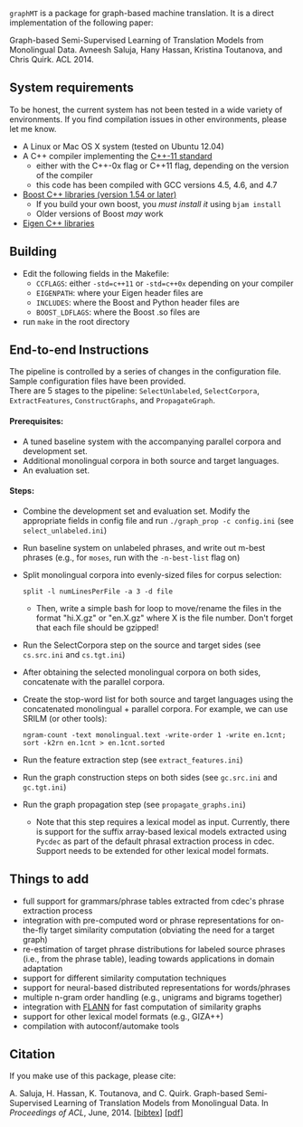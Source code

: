 `graphMT` is a package for graph-based machine translation.  It is a direct implementation of the following paper:

Graph-based Semi-Supervised Learning of Translation Models from Monolingual Data.
Avneesh Saluja, Hany Hassan, Kristina Toutanova, and Chris Quirk.
ACL 2014.

## System requirements

To be honest, the current system has not been tested in a wide variety of environments. If you find compilation issues in other environments, please let me know.  

- A Linux or Mac OS X system (tested on Ubuntu 12.04)
- A C++ compiler implementing the [C++-11 standard](http://www.stroustrup.com/C++11FAQ.html)
    - either with the C++-0x flag or C++11 flag, depending on the version of the compiler
    - this code has been compiled with GCC versions 4.5, 4.6, and 4.7
- [Boost C++ libraries (version 1.54 or later)](http://www.boost.org/)
  	 - If you build your own boost, you _must install it_ using `bjam install`
	 - Older versions of Boost _may_ work
- [Eigen C++ libraries](http://eigen.tuxfamily.org/)

## Building

- Edit the following fields in the Makefile:
  - `CCFLAGS`: either `-std=c++11` or `-std=c++0x` depending on your compiler
  - `EIGENPATH`: where your Eigen header files are
  - `INCLUDES`: where the Boost and Python header files are
  - `BOOST_LDFLAGS`: where the Boost .so files are
- run `make` in the root directory

## End-to-end Instructions

The pipeline is controlled by a series of changes in the configuration file. Sample configuration files have been provided.  
There are 5 stages to the pipeline: `SelectUnlabeled`, `SelectCorpora`, `ExtractFeatures`, `ConstructGraphs`, and `PropagateGraph`. 

#### Prerequisites:
- A tuned baseline system with the accompanying parallel corpora and development set. 
- Additional monolingual corpora in both source and target languages. 
- An evaluation set. 

#### Steps:
- Combine the development set and evaluation set.  Modify the appropriate fields in config file and run `./graph_prop -c config.ini` (see `select_unlabeled.ini`)
- Run baseline system on unlabeled phrases, and write out m-best phrases (e.g., for `moses`, run with the `-n-best-list` flag on)
- Split monolingual corpora into evenly-sized files for corpus selection:

  ```
  split -l numLinesPerFile -a 3 -d file
  ```

  - Then, write a simple bash for loop to move/rename the files in the format "hi.X.gz" or "en.X.gz" where X is the file number. Don't forget that each file should be gzipped!
- Run the SelectCorpora step on the source and target sides (see `cs.src.ini` and `cs.tgt.ini`)
- After obtaining the selected monolingual corpora on both sides, concatenate with the parallel corpora. 
- Create the stop-word list for both source and target languages using the concatenated monolingual + parallel corpora.  For example, we can use SRILM (or other tools):

  ```
  ngram-count -text monolingual.text -write-order 1 -write en.1cnt;
  sort -k2rn en.1cnt > en.1cnt.sorted
  ```

- Run the feature extraction step (see `extract_features.ini`)
- Run the graph construction steps on both sides (see `gc.src.ini` and `gc.tgt.ini`)
- Run the graph propagation step (see `propagate_graphs.ini`)
  - Note that this step requires a lexical model as input.  Currently, there is support for the suffix array-based lexical models extracted using `Pycdec` as part of the default phrasal extraction process in cdec.  Support needs to be extended for other lexical model formats. 

## Things to add

- full support for grammars/phrase tables extracted from cdec's phrase extraction process
- integration with pre-computed word or phrase representations for on-the-fly target similarity computation (obviating the need for a target graph)
- re-estimation of target phrase distributions for labeled source phrases (i.e., from the phrase table), leading towards applications in domain adaptation
- support for different similarity computation techniques
- support for neural-based distributed representations for words/phrases
- multiple n-gram order handling (e.g., unigrams and bigrams together)
- integration with [FLANN](http://www.cs.ubc.ca/research/flann/) for fast computation of similarity graphs
- support for other lexical model formats (e.g., GIZA++)
- compilation with autoconf/automake tools

## Citation

If you make use of this package, please cite:

A. Saluja, H. Hassan, K. Toutanova, and C. Quirk. Graph-based Semi-Supervised Learning of Translation Models from Monolingual Data. In *Proceedings of ACL*, June, 2014. [[bibtex](http://aclweb.org/anthology/P/P14/P14-1064.bib)] [[pdf](http://aclweb.org/anthology/P/P14/P14-1064.pdf)]



